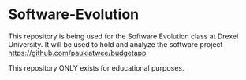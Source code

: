 # Software-Evolution

This repository is being used for the Software Evolution class at Drexel
University. It will be used to hold and analyze the software project https://github.com/paukiatwee/budgetapp

This repository ONLY exists for educational purposes.
